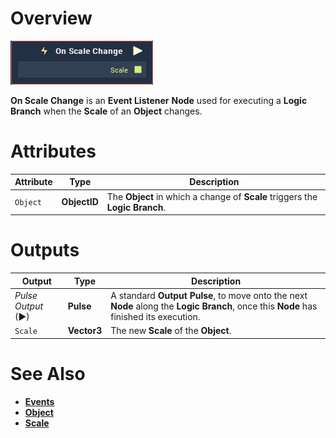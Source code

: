 # Overview

![The On Scale Change Node.](../../../.gitbook/assets/node-on-scale-change.png)

**On Scale Change** is an **Event Listener** **Node** used for executing a **Logic Branch** when the **Scale** of an **Object** changes.

# Attributes

|Attribute|Type|Description|
|---|---|---|
| `Object` | **ObjectID** | The **Object** in which a change of **Scale** triggers the **Logic Branch**. |


# Outputs

|Output|Type|Description|
|---|---|---|
|*Pulse Output* (►)|**Pulse**|A standard **Output Pulse**, to move onto the next **Node** along the **Logic Branch**, once this **Node** has finished its execution.|
| `Scale` | **Vector3** | The new **Scale** of the **Object**. |

# See Also

* [**Events**](../README.md)
* [**Object**](README.md)
* [**Scale**](../../../getting-started/attributes/common-attributes/transformation.md#scale)

